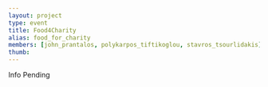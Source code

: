 ```yaml
---
layout: project
type: event
title: Food4Charity
alias: food_for_charity
members: [john_prantalos, polykarpos_tiftikoglou, stavros_tsourlidakis]
thumb:
---
```

Info Pending
